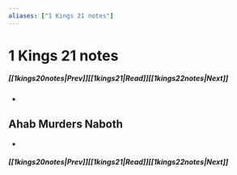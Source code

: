 ```yaml
---
aliases: ["1 Kings 21 notes"]
---
```

# 1 Kings 21 notes
##### <span class=arrow-left></span>[[1kings20notes|Prev]]<span class=navigation-separator></span>[[1kings21|Read]]<span class=navigation-separator></span>[[1kings22notes|Next]]<span class=arrow-right></span>
- 
## Ahab Murders Naboth
- 
##### <span class=arrow-left></span>[[1kings20notes|Prev]]<span class=navigation-separator></span>[[1kings21|Read]]<span class=navigation-separator></span>[[1kings22notes|Next]]<span class=arrow-right></span>